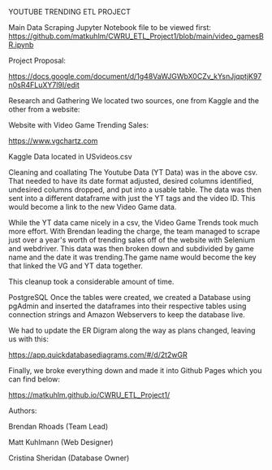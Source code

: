 YOUTUBE TRENDING ETL PROJECT 

Main Data Scraping Jupyter Notebook file to be viewed first:
https://github.com/matkuhlm/CWRU_ETL_Project1/blob/main/video_gamesBR.ipynb


Project Proposal:

https://docs.google.com/document/d/1g48VaWJGWbX0CZv_kYsnJjqptjK97n0sR4FLuXY7l9I/edit

Research and Gathering
We located two sources, one from Kaggle and the other from a website:

Website with Video Game Trending Sales: 

https://www.vgchartz.com

Kaggle Data located in USvideos.csv

Cleaning and coallating
The Youtube Data (YT Data) was in the above csv. That needed to have its date format adjusted, desired columns identified, undesired columns dropped, and put into a usable table. The data was then sent into a different dataframe with just the YT tags and the video ID. This would become a link to the new Video Game data.

While the YT data came nicely in a csv, the Video Game Trends took much more effort. With Brendan leading the charge, the team managed to scrape just over a year's worth of trending sales off of the website with Selenium and webdriver. This data was then broken down and subdivided by game name and the date it was trending.The game name would become the key that linked the VG and YT data together. 

This cleanup took a considerable amount of time. 

PostgreSQL
Once the tables were created, we created a Database using pgAdmin and inserted the dataframes into their respective tables using connection strings and Amazon Webservers to keep the database live.

We had to update the ER Digram along the way as plans changed, leaving us with this:

https://app.quickdatabasediagrams.com/#/d/2t2wGR

Finally, we broke everything down and made it into Github Pages which you can find below:

https://matkuhlm.github.io/CWRU_ETL_Project1/

Authors:

Brendan Rhoads (Team Lead)

Matt Kuhlmann (Web Designer)

Cristina Sheridan (Database Owner)
